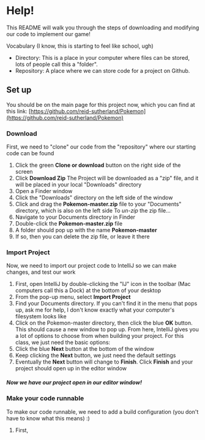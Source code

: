 # Help!
This README will walk you through the steps of downloading and modifying our code to implement our game!

Vocabulary (I know, this is starting to feel like school, ugh)
* Directory: This is a place in your computer where files can be stored, lots of people call this a "folder".
* Repository: A place where we can store code for a project on Github.


## Set up
You should be on the main page for this project now, which you can find at this link: [https://github.com/reid-sutherland/Pokemon](https://github.com/reid-sutherland/Pokemon)

### Download
First, we need to "clone" our code from the "repository" where our starting code can be found
  1. Click the green **Clone or download** button on the right side of the screen
  2. Click **Download Zip**
The Project will be downloaded as a "zip" file, and it will be placed in your local "Downloads" directory
  1. Open a Finder window
  2. Click the "Downloads" directory on the left side of the window
  3. Click and drag the **Pokemon-master.zip** file to your "Documents" directory, which is also on the left side
To _un-zip_ the zip file... 
  1. Navigate to your Documents directory in Finder
  2. Double-click the **Pokemon-master.zip** file
  3. A folder should pop up with the name **Pokemon-master**
  4. If so, then you can delete the zip file, or leave it there

### Import Project
Now, we need to import our project code to IntelliJ so we can make changes, and test our work
   1. First, open IntelliJ by double-clicking the "IJ" icon in the toolbar (Mac computers call this a Dock) at the bottom of your desktop
   2. From the pop-up menu, select **Import Project**
   3. Find your Documents directory. If you can't find it in the menu that pops up, ask me for help, I don't know exactly what your computer's filesystem looks like
   4. Click on the Pokemon-master directory, then click the blue **OK** button. This should cause a new window to pop up.
From here, IntelliJ gives you a lot of options to choose from when building your project.
For this class, we just need the basic options:
   1. Click the blue **Next** button at the bottom of the window
   2. Keep clicking the **Next** button, we just need the default settings
   3. Eventually the **Next** button will change to **Finish**. Click **Finish** and your project should open up in the editor window
   
##### Now we have our project open in our editor window!

### Make your code runnable
To make our code runnable, we need to add a build configuration (you don't have to know what this means) :)
   1. First, 
   
